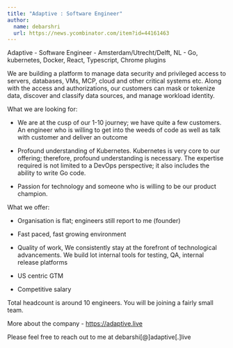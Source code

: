 ```yaml
---
title: "Adaptive : Software Engineer"
author:
  name: debarshri
  url: https://news.ycombinator.com/item?id=44161463
---
```


<JobNavigation />

Adaptive - Software Engineer - Amsterdam&#x2F;Utrecht&#x2F;Delft, NL - Go, kubernetes, Docker, React, Typescript, Chrome plugins

We are building a platform to manage data security and privileged access to servers, databases, VMs, MCP, cloud and other critical systems etc. Along with the access and authorizations, our customers can mask or tokenize data, discover and classify data sources, and manage workload identity.

What we are looking for:

- We are at the cusp of our 1-10 journey; we have quite a few customers. An engineer who is willing to get into the weeds of code as well as talk with customer and deliver an  outcome

- Profound understanding of Kubernetes. Kubernetes is very core to our offering; therefore, profound understanding is necessary. The expertise required is not limited to a DevOps perspective; it also includes the ability to write Go code.

- Passion for technology and someone who is willing to be our product champion.

What we offer:

- Organisation is flat; engineers still report to me (founder)

- Fast paced, fast growing environment

- Quality of work, We consistently stay at the forefront of technological advancements. We build lot internal tools for testing, QA, internal release platforms

- US centric GTM

- Competitive salary

Total headcount is around 10 engineers. You will be joining a fairly small team.

More about the company - <a href="https:&#x2F;&#x2F;adaptive.live" rel="nofollow">https:&#x2F;&#x2F;adaptive.live</a>

Please feel free to reach out to me at debarshi[@]adaptive[.]live
<JobApplication />
